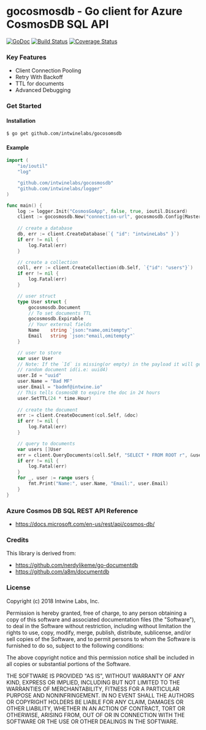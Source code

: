# gocosmosdb -  Go client for Azure CosmosDB SQL API
[![GoDoc](https://img.shields.io/badge/godoc-reference-blue.svg)](http://godoc.org/github.com/intwinelabs/gocosmosdb)
[![Build Status](https://travis-ci.org/intwinelabs/gocosmosdb.svg?branch=master)](https://travis-ci.org/intwinelabs/gocosmosdb)
[![Coverage Status](https://coveralls.io/repos/github/intwinelabs/gocosmosdb/badge.svg?branch=master)](https://coveralls.io/github/intwinelabs/gocosmosdb?branch=master)

### Key Features
- Client Connection Pooling
- Retry With Backoff
- TTL for documents
- Advanced Debugging

### Get Started

#### Installation
```bash
$ go get github.com/intwinelabs/gocosomsdb
```

#### Example
```go
import (
	"io/ioutil"
	"log"

	"github.com/intwinelabs/gocosmosdb"
	"github.com/intwinelabs/logger"
)

func main() {
	log := logger.Init("CosmosGoApp", false, true, ioutil.Discard)
	client := gocosmosdb.New("connection-url", gocosmosdb.Config{MasterKey: "master-key"}, log)
	
	// create a database
	db, err := client.CreateDatabase(`{ "id": "intwineLabs" }`)
	if err != nil {
		log.Fatal(err)
	}

	// create a collection
	coll, err := client.CreateCollection(db.Self, `{"id": "users"}`)
	if err != nil {
		log.Fatal(err)
	}

	// user struct
	type User struct {
		gocosmosdb.Document
		// To set documents TTL
		gocosmosdb.Expirable
		// Your external fields
		Name    string `json:"name,omitempty"`
		Email   string `json:"email,omitempty"`
	}

	// user to store
	var user User
	// Note: If the `Id` is missing(or empty) in the payload it will generate 
	// random document id(i.e: uuid4)
	user.Id = "uuid"
	user.Name = "Bad MF"
	user.Email = "badmf@intwine.io"
	// This tells CosmosDB to expire the doc in 24 hours
	user.SetTTL(24 * time.Hour)
	
	// create the document
	err := client.CreateDocument(col.Self, &doc)
	if err != nil {
		log.Fatal(err)	
	}

	// query to documents
	var users []User
	err = client.QueryDocuments(coll.Self, "SELECT * FROM ROOT r", &users)
	if err != nil {
		log.Fatal(err)	
	}
	for _, user := range users {
		fmt.Print("Name:", user.Name, "Email:", user.Email)
	}
}
```

### Azure Cosmos DB SQL REST API Reference
- https://docs.microsoft.com/en-us/rest/api/cosmos-db/

### Credits
This library is derived from:
- https://github.com/nerdylikeme/go-documentdb
- https://github.com/a8m/documentdb

### License

Copyright (c) 2018 Intwine Labs, Inc.

Permission is hereby granted, free of charge, to any person obtaining a copy of this software and associated documentation files (the "Software"), to deal in the Software without restriction, including without limitation the rights to use, copy, modify, merge, publish, distribute, sublicense, and/or sell copies of the Software, and to permit persons to whom the Software is furnished to do so, subject to the following conditions:

The above copyright notice and this permission notice shall be included in all copies or substantial portions of the Software.

THE SOFTWARE IS PROVIDED "AS IS", WITHOUT WARRANTY OF ANY KIND, EXPRESS OR IMPLIED, INCLUDING BUT NOT LIMITED TO THE WARRANTIES OF MERCHANTABILITY, FITNESS FOR A PARTICULAR PURPOSE AND NONINFRINGEMENT. IN NO EVENT SHALL THE AUTHORS OR COPYRIGHT HOLDERS BE LIABLE FOR ANY CLAIM, DAMAGES OR OTHER LIABILITY, WHETHER IN AN ACTION OF CONTRACT, TORT OR OTHERWISE, ARISING FROM, OUT OF OR IN CONNECTION WITH THE SOFTWARE OR THE USE OR OTHER DEALINGS IN THE SOFTWARE.